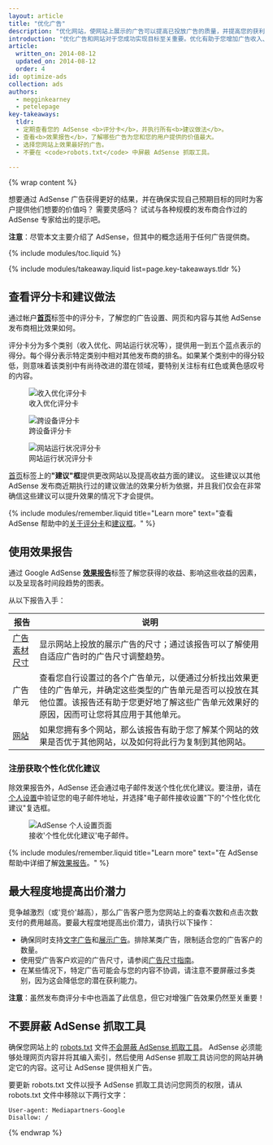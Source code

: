 ```yaml
---
layout: article
title: "优化广告"
description: "优化网站，使网站上展示的广告可以提高已投放广告的质量，并提高您的获利能力。"
introduction: "优化广告和网站对于您成功实现目标至关重要。优化有助于您增加广告收入、提高网站使用率、获得更多流量或实现您的其他任何目标。"
article:
  written_on: 2014-08-12
  updated_on: 2014-08-12
  order: 4
id: optimize-ads
collection: ads
authors:
  - megginkearney
  - petelepage
key-takeaways:
  tldr:
  - 定期查看您的 AdSense <b>评分卡</b>，并执行所有<b>建议做法</b>。
  - 查看<b>效果报告</b>，了解哪些广告为您和您的用户提供的价值最大。
  - 选择您网站上效果最好的广告。
  - 不要在 <code>robots.txt</code> 中屏蔽 AdSense 抓取工具。

---
```


{% wrap content %}

想要通过 AdSense 广告获得更好的结果，并在确保实现自己预期目标的同时为客户提供他们想要的价值吗？ 需要灵感吗？
试试与各种规模的发布商合作过的 AdSense 专家给出的提示吧。

<b>注意</b>：尽管本文主要介绍了 AdSense，但其中的概念适用于任何广告提供商。

{% include modules/toc.liquid %}

{% include modules/takeaway.liquid list=page.key-takeaways.tldr %}

## 查看评分卡和建议做法

通过帐户<b>[首页](https://www.google.com/adsense/app#home)</b>标签中的评分卡，了解您的广告设置、网页和内容与其他 AdSense 发布商相比效果如何。

评分卡分为多个类别（收入优化、网站运行状况等），提供用一到五个蓝点表示的得分。每个得分表示特定类别中相对其他发布商的排名。如果某个类别中的得分较低，则意味着该类别中有尚待改进的潜在领域，要特别关注标有红色或黄色感叹号的内容。

<figure>
  <img src="images/optimization_score.png" alt="收入优化评分卡">
  <figcaption>收入优化评分卡</figcaption>
</figure>

<figure>
  <img src="images/multiscreen_score.png" alt="跨设备评分卡">
  <figcaption>跨设备评分卡</figcaption>
</figure>

<figure>
  <img src="images/site_score.png" alt="网站运行状况评分卡">
  <figcaption>网站运行状况评分卡</figcaption>
</figure>



[首页](https://www.google.com/adsense/app#home)标签上的<b>"建议"框</b>提供更改网站以及提高收益方面的建议。
这些建议以其他 AdSense 发布商近期执行过的建议做法的效果分析为依据，并且我们仅会在非常确信这些建议可以提升效果的情况下才会提供。

{% include modules/remember.liquid title="Learn more" text="查看 AdSense 帮助中的<a href='https://support.google.com/adsense/answer/3006004'>关于评分卡</a>和<a href='https://support.google.com/adsense/answer/1725006'>建议框</a>。" %}

## 使用效果报告

通过 Google AdSense <b>[效果报告](https://www.google.com/adsense/app#viewreports)</b>标签了解您获得的收益、影响这些收益的因素，以及呈现各时间段趋势的图表。

从以下报告入手：

<table class="table-2">
  <colgroup>
    <col span="1">
    <col span="1">
  </colgroup>
  <thead>
    <tr>
      <th>报告</th>
      <th>说明</th>
    </tr>
  </thead>
  <tbody>
    <tr>
      <td data-th="报告">
        <a href="https://support.google.com/adsense/answer/3540509">广告素材尺寸</a>
      </td>
      <td data-th="说明">
        显示网站上投放的展示广告的尺寸；通过该报告可以了解使用自适应广告时的广告尺寸调整趋势。
      </td>
    </tr>
    <tr>
      <td data-th="报告">
        广告单元
      </td>
      <td data-th="说明">
        查看您自行设置过的各个广告单元，以便通过分析找出效果更佳的广告单元，并确定这些类型的广告单元是否可以投放在其他位置。该报告还有助于您更好地了解这些广告单元效果好的原因，因而可让您将其应用于其他单元。
      </td>
    </tr>
    <tr>
      <td data-th="报告"> <a href="https://support.google.com/adsense/answer/1407511">网站</a>
      </td>
      <td data-th="说明">
        如果您拥有多个网站，那么该报告有助于您了解某个网站的效果是否优于其他网站，以及如何将此行为复制到其他网站。
      </td>
    </tr>
  </tbody>
</table>

### 注册获取个性化优化建议

除效果报告外，AdSense 还会通过电子邮件发送个性化优化建议。要注册，请在[个人设置](https://www.google.com/adsense/app#personalSettings)中验证您的电子邮件地址，并选择"电子邮件接收设置"下的"个性化优化建议"复选框。

<figure>
  <img src="images/adsense-emails.jpg" srcset="images/adsense-emails.jpg 1x, images/adsense-emails-2x.jpg 2x" alt="AdSense 个人设置页面">
  <figcaption>接收'个性化优化建议'电子邮件。</figcaption>
</figure>

{% include modules/remember.liquid title="Learn more" text="在 AdSense 帮助中详细了解<a href='https://support.google.com/adsense/answer/160562'>效果报告</a>。" %}

## 最大程度地提高出价潜力

竞争越激烈（或'竞价'越高），那么广告客户愿为您网站上的查看次数和点击次数支付的费用越高。要最大程度地提高出价潜力，请执行以下操作：

* 确保同时支持[文字广告](https://support.google.com/adsense/answer/185665)和[展示广告](https://support.google.com/adsense/answer/185666)。排除某类广告，限制适合您的广告客户的数量。
* 使用受广告客户欢迎的广告尺寸，请参阅[广告尺寸指南](https://support.google.com/adsense/answer/6002621)。
* 在某些情况下，特定广告可能会与您的内容不协调，请注意不要屏蔽过多类别，因为这会降低您的潜在获利能力。

<b>注意</b>：虽然发布商评分卡中也涵盖了此信息，但它对增强广告效果仍然至关重要！

## 不要屏蔽 AdSense 抓取工具

确保您网站上的 [robots.txt](https://support.google.com/webmasters/answer/6062608) 文件[不会屏蔽 AdSense 抓取工具](https://support.google.com/adsense/answer/10532)。
AdSense 必须能够处理网页内容并将其编入索引，然后使用 AdSense 抓取工具访问您的网站并确定它的内容。这可让 AdSense 提供相关广告。

要更新 robots.txt 文件以授予 AdSense 抓取工具访问您网页的权限，请从 robots.txt 文件中移除以下两行文字：

    User-agent: Mediapartners-Google
    Disallow: /



{% endwrap %}

